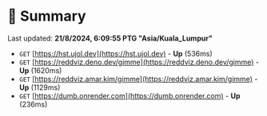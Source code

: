 # 📖 Summary
Last updated: **21/8/2024, 6:09:55 PTG "Asia/Kuala_Lumpur"**

- `GET` [https://hst.ujol.dev](https://hst.ujol.dev) - **Up** (536ms)
- `GET` [https://reddviz.deno.dev/gimme](https://reddviz.deno.dev/gimme) - **Up** (1620ms)
- `GET` [https://reddviz.amar.kim/gimme](https://reddviz.amar.kim/gimme) - **Up** (1129ms)
- `GET` [https://dumb.onrender.com](https://dumb.onrender.com) - **Up** (236ms)
